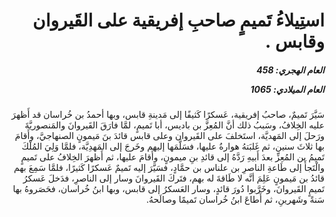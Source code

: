 <h1 dir="rtl">استِيلاءُ تَميمٍ صاحبِ إفريقية على القَيروان وقابس .</h1>

<h5 dir="rtl">العام الهجري:  458

العام الميلادي: 1065

</h5>

<p dir="rtl">سَيَّرَ تَميمٌ، صاحبُ إفريقية، عَسكرًا كَثيفًا إلى مَدينةِ قابس، وبها أحمدُ بن خُراسان قد أَظهرَ عليه الخِلافُ، وسَببُ ذلك أنَّ المُعِزَّ بن باديس، أبا تَميمٍ، لمَّا فارَقَ القَيروانَ والمَنصوريَّةَ ورَحلَ إلى المَهديَّة، استَخلفَ على القَيروان وعلى قابس قائدَ بنَ مَيمونٍ الصنهاجيَّ، وأَقامَ بها ثلاثَ سنين، ثم غَلبَتهُ هوارةُ عليها، فسَلَّمَها إليهم وخَرجَ إلى المَهدِيَّة، فلمَّا وَلِيَ المُلْكَ تَميمُ بن المُعِزِّ بعدَ أَبيهِ رَدَّهُ إلى قائدِ بنِ ميمونٍ، وأَقامَ عليها، ثم أَظهرَ الخِلافُ على تَميمٍ والْتَجأَ إلى طَاعةِ الناصرِ بن علناس بن حمَّادٍ، فسَيَّرَ إليه تَميمٌ عَسكرًا كَثيرًا، فلمَّا سَمِعَ بهم قائدُ بن مَيمونٍ عَلِمَ أنَّه لا طَاقةَ له بهم، فتَركَ القَيروانَ وسار إلى الناصرِ، فدَخلَ عَسكرُ تَميمٍ القَيروانَ، وخَرَّبوا دُورَ قائدٍ، وسار العَسكرُ إلى قابس، وبها ابنُ خُراسان، فحَصَروهُ بها سَنةً وشَهرينِ، ثم أَطاعَ ابنُ خُراسان تَميمًا وصالَحهُ.</p></br>
